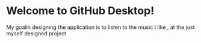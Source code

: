 # Welcome to GitHub Desktop!

My goalin designing the application is to listen to the music I like , at the just myself designed project
